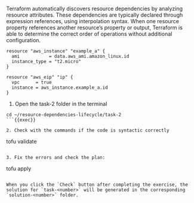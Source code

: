Terraform automatically discovers resource dependencies by analyzing resource attributes. These dependencies are typically declared through expression references, using interpolation syntax. When one resource property references another resource’s property or output, Terraform is able to determine the correct order of operations without additional configuration.

```hcl
resource "aws_instance" "example_a" {​
  ami           = data.aws_ami.amazon_linux.id​
  instance_type = "t2.micro"​
}​

resource "aws_eip" "ip" {​
  vpc      = true​
  instance = aws_instance.example_a.id​
}
```

1. Open the task-2 folder in the terminal

```
cd ~/resource-dependencies-lifecycle/task-2
```{{exec}}

2. Check with the commands if the code is syntactic correctly

```
tofu validate
```{{exec}}

3. Fix the errors and check the plan:

```
tofu apply
```{{exec}}

When you click the `Check` button after completing the exercise, the solution for `task-<number>` will be generated in the corresponding `solution-<number>` folder.